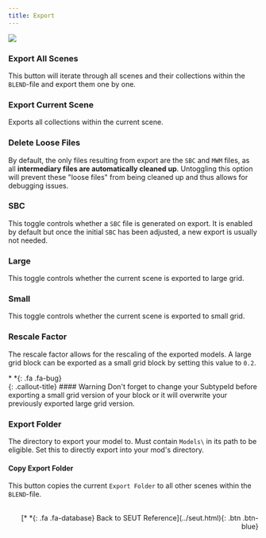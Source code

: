 ```yaml
---
title: Export
---
```

![](/modding-reference/assets/images/reference/seut/export_1.png)

### Export All Scenes
This button will iterate through all scenes and their collections within the `BLEND`-file and export them one by one. 

### Export Current Scene
Exports all collections within the current scene.

### Delete Loose Files
By default, the only files resulting from export are the `SBC` and `MWM` files, as all **intermediary files are automatically cleaned up**. Untoggling this option will prevent these "loose files" from being cleaned up and thus allows for debugging issues.

### SBC
This toggle controls whether a `SBC` file is generated on export. It is enabled by default but once the initial `SBC` has been adjusted, a new export is usually not needed.

### Large
This toggle controls whether the current scene is exported to large grid.

### Small
This toggle controls whether the current scene is exported to small grid.

### Rescale Factor
The rescale factor allows for the rescaling of the exported models. A large grid block can be exported as a small grid block by setting this value to `0.2`.

<div class="callout-block callout-warning"><div class="icon-holder">*&nbsp;*{: .fa .fa-bug}
</div><div class="content">
{: .callout-title}
#### Warning
Don't forget to change your SubtypeId before exporting a small grid version of your block or it will overwrite your previously exported large grid version.
</div></div>

### Export Folder
The directory to export your model to. Must contain `Models\` in its path to be eligible. Set this to directly export into your mod's directory.

#### Copy Export Folder
This button copies the current `Export Folder` to all other scenes within the `BLEND`-file.
<br><br/>
<p style="text-align:right">[*&nbsp;*{: .fa .fa-database} Back to SEUT Reference](../seut.html){: .btn .btn-blue}</p>